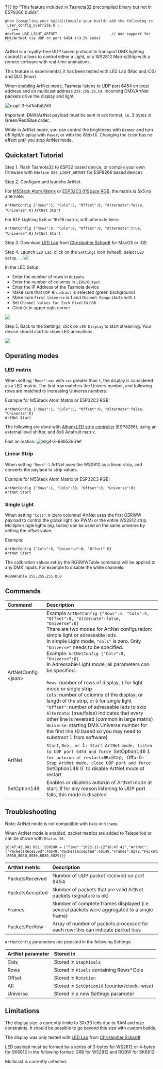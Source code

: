 
??? tip "This feature included in Tasmota32 precompiled binary but not in ESP8266 builds" 

    When [compiling your build](Compile-your-build) add the following to `user_config_override.h`:
    ```c++
    #define USE_LIGHT_ARTNET                         // Add support for DMX/ArtNet via UDP on port 6454 (+3.5k code) 
    ```

ArtNet is a royalty-free UDP based protocol to transport DMX lighting control.It allows to control either a Light, or a WS2812 Matrix/Strip with a remote software with real-time animations.

This feature is experimental, it has been tested with LED Lab (Mac and iOS) and QLC (linux)

When enabling ArtNet mode, Tasmota listens to UDP port 6454 on local address and on multicast address `239.255.25.54`. Incoming DMX/ArtNet packets drive the display and light.

![ezgif-3-5d1d4b87d0](https://user-images.githubusercontent.com/49731213/201535653-3bb395b8-f84c-4083-93d7-a54782933ebf.gif)

Important: DMX/ArtNet payload must be sent in `GBR` format, i.e. 3 bytes in Green/Red/Blue order.

While in ArtNet mode, you can control the brightness with `Dimmer` and turn off light/display with `Power`; or with the Web UI. Changing the color has no effect until you stop ArtNet mode.

## Quickstart Tutorial

Step 1. Flash Tasmota32 to ESP32 based device, or compile your own firmware with `#define USE_LIGHT_ARTNET` for ESP8266 based devices

Step 2. Configure and launche ArtNet.

For [M5Stack Atom Matrix](https://shop.m5stack.com/products/atom-matrix-esp32-development-kit) or [ESP32C3 01Space RGB](https://github.com/01Space/ESP32-C3FH4-RGB), the matrix is 5x5 no alternate:

`ArtNetConfig {"Rows":5, "Cols":5, "Offset":0, "Alternate":false, "Universe":0}`
`ArtNet Start`

For BTF Lighting 8x8 or 16x16 matrix, with alternate lines:

`ArtNetConfig {"Rows":8, "Cols":8, "Offset":0, "Alternate":true, "Universe":0}`
`ArtNet Start`

Step 3. Download [LED Lab](http://appstore.com/ledlab) from [Christopher Schardt](http://schardt.org) for MacOS or iOS

Step 4. Launch `LED Lab`, click on the `Settings` icon (wheel), select `LED Setup...`
<img src="../_media/artnet/LED_Lab_Menu1.png">


In the LED Setup:
- Enter the number of rows in `Outputs`
- Enter the number of columns in `LEDS/Output`
- Enter the IP Address of the Tasmota device
- Make sure that `UDP Broadcast` is selected (green background)
- Make sure `First Universe` is 1 and `Channel Range` starts with `1`
- Set `Channel Values for Each Pixel` to `GRB`
- Click `OK` in upper right corner

<img src="../_media/artnet/LED_Lab_Setup.png">

Step 5. Back to the Settings, click on `LED Display` to start streaming. Your device should start to show LED animations.

<img src="../_media/artnet/LED_Lab_Menu2.png">


## Operating modes

### LED matrix

When setting `"Rows":<x>` with `<x>` greater than `1`, the display is considered as a LED matrix. The first row matches the Univers number, and following rows are matched to increasing Universe numbers.

Example for M5Stack Atom Matrix or ESP32C3 RGB:
```
ArtNetConfig {"Rows":5, "Cols":5, "Offset":0, "Alternate":false, "Universe":0}
ArtNet Start
```

The following are done with [Athom LED strip controller](https://templates.blakadder.com/athom_LS2812B-TAS.html) (ESP8266), using an external level shifter, and 8x8 Adafruit matrix.

Fast animation:
![ezgif-3-98953661ef](https://user-images.githubusercontent.com/49731213/201535659-8020174c-9dde-4d95-a930-9423e4a54a1e.gif)

### Linear Strip

When setting `"Rows":1` ArtNet uses the WS2812 as a linear strip, and converts the paylaod to strip values.

Example for M5Stack Atom Matrix or ESP32C3 RGB:
```
ArtNetConfig {"Rows":1, "Cols":30, "Offset":0, "Universe":0}
ArtNet Start
```

### Single Light

When setting `"Cols":0` (zero columns) ArtNet uses the first GBRWW payload to control the global light (ex PWM) or the entire WS2812 strip. Multiple single lights (eg. bulbs) can be used on the same universe by setting the offset value.

Example:
```
ArtNetConfig {"Cols":0, "Universe":0, "Offset":0}
ArtNet Start
```

The calibration values set by the RGBWWTable command will be applied to any DMX inputs.
For example to disable the white channels:
```
RGBWWTable 255,255,255,0,0
```

## Commands

Command|Description
:---|:---
ArtNetConfig &lt;json&gt;<a class="cmnd" id="artnetconfig"></a>|Example `ArtNetConfig {"Rows":5, "Cols":5, "Offset":0, "Alternate":false, "Universe":0}`<BR>There are two modes for ArtNet configuration: simple light or adressable leds.<BR>In simple Light mode, `"cols"` is zero. Only `"Universe"` needs to be specified.<BR>Example: `ArtNetConfig {"Cols":0, "Universe":0}`<BR>In Adressable Light mode, all parameters can be specified.<BR><BR>`Rows`: number of rows of display, `1` for light mode or single strip<BR>`Cols`: number of columns of the display, or length of the strip, or `0` for single light<BR>`"Offset"`: number of adressable leds to skip<BR>`Alternate`: (true/false) indicates that every other line is reversed (common in large matrix)<BR>`Universe`: starting DMX Universe number for the first line (0 based so you may need to substract 1 from software)
ArtNet<a class="cmnd" id="artnet"></a>|`Start`, `On`>`, or `1`: Start ArtNet mode, listen to UDP port 6454 and force `SetOption148 1` for autorun at restart<BR>`Stop`, `Off` or `0`: Stop ArtNet mode, close UDP port and force `SetOption148 0` to disable ArtNet mode at restart
SetOption148|Enables or disables autorun of ArtNet mode at start. If for any reason listening to UDP port fails, this mode is disabled

## Troubleshooting

Note: ArtNet mode is not compatible with `Fade` or `Scheme`.

When ArtNet mode is enabled, packet metrics are added to Teleperiod or can be shown with `Status 10`.

```
16:47:42.981 RSL: SENSOR = {"Time":"2022-11-12T16:47:42","ArtNet":{"PacketsReceived":40149,"PacketsAccepted":40149,"Frames":8272,"PacketsPerRow":[8030,8030,8030,8030,8029]}}
```

ArtNet metric|Description
:---|:---
PacketsReceived|Number of UDP packet received on port 6454
PacketsAccepted|Number of packets that are valid ArtNet packets (signature is ok)
Frames|Number of complete frames displayed (i.e. several packets were aggregated to a single frame)
PacketsPerRow|Array of number of packets processed for each row; this can indicate packet loss

`ArtNetConfig` parameters are pesisted in the following Settings:

ArtNet parameter|Stored in
:---|:---
Cols|Stored in `StepPixels`
Rows|Stored in `Pixels` containing Rows*Cols
Offset|Stored in `Rotation`
Atl|Stored in `SetOption16` (counter/clock-wise)
Universe|Stored in a new Settings parameter

## Limitations

The display size is currently limite to 30x30 leds due to RAM and size constraints. It should be possible to go beyond this size with custom builds.

The display was only tested with [LED Lab](http://appstore.com/ledlab) from [Christopher Schardt](http://schardt.org)

LED payload must be formed by a series of 3-bytes for WS2812 or 4-bytes for SK6812 in the following format: GRB for WS2812 and RGBW for SK6812.

Multicast is currently untested.
